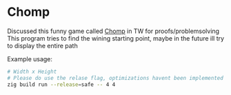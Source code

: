 # Chomp

Discussed this funny game called [Chomp](https://en.wikipedia.org/wiki/Chomp) in TW for proofs/problemsolving  
This program tries to find the wining starting point, maybe in the future ill try to display the entire path  

Example usage:
```sh
# Width x Height
# Please do use the relase flag, optimizations havent been implemented yet lol
zig build run --release=safe -- 4 4
```
